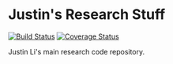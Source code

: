 # Justin's Research Stuff

[![Build Status](https://travis-ci.org/justinnhli/research.svg?branch=master)](https://travis-ci.org/justinnhli/research)
[![Coverage Status](https://coveralls.io/repos/github/justinnhli/research/badge.svg?branch=master)](https://coveralls.io/github/justinnhli/research?branch=master)

Justin Li's main research code repository.
